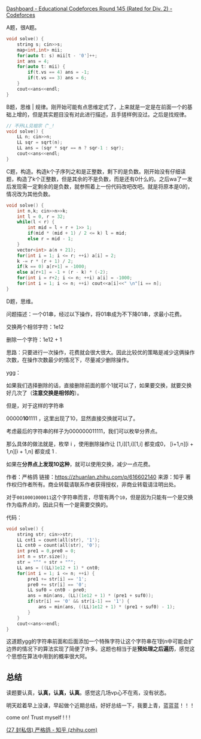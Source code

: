 [Dashboard - Educational Codeforces Round 145 (Rated for Div. 2) - Codeforces](https://codeforces.com/contest/1809)

A题，很A题。

```cpp
void solve() {
    string s; cin>>s;
    map<int,int> mii;
    for(auto t: s) mii[t - '0']++;
    int ans = 4;
    for(auto t: mii) {
        if(t.vs == 4) ans = -1;
        if(t.vs == 3) ans = 6;
    }
    cout<<ans<<endl;
}
```

B题，思维 | 规律。刚开始可能有点思维定式了，上来就是一定是在前面一个的基础上增的，但是其实题目没有对此进行描述，且手搓样例没过。之后是找规律。

```cpp
// 不开LL见祖宗（^_!
void solve() {
    LL n; cin>>n;
    LL sqr = sqrt(n);
    LL ans = (sqr * sqr == n ? sqr-1 : sqr);
    cout<<ans<<endl;
}
```

C题，构造。构造k个子序列之和是正整数，剩下的是负数。刚开始没有仔细读题，构造了k个正整数，但是其余的不是负数，而是还有0什么的。之后wa了一发后发现需一定剩余的是负数，就参照着上一份代码改吧改吧。就是将原本是0的，情况改为其他负数。

```cpp
void solve() {
    int n,k; cin>>n>>k;
    int l = 0, r = 32;
    while(l < r) {
        int mid = l + r + 1>> 1;
        if(mid * (mid + 1) / 2 <= k) l = mid;
        else r = mid - 1;
    }
    vector<int> a(n + 21);
    for(int i = 1; i <= r; ++i) a[i] = 2;
    k -= r * (r + 1) / 2;
    if(k == 0) a[r+1] = -1000;
    else a[r+1] = -1 + (r - k) * (-2);
    for(int i = r+2; i <= n; ++i) a[i] = -1000;
    for(int i = 1; i <= n; ++i) cout<<a[i]<<" \n"[i == n];
}
```

D题，思维。

问题描述：一个01串，经过以下操作，将01串成为不下降01串，求最小花费。

交换两个相邻字符：1e12

删除一个字符：1e12 + 1

思路：只要进行一次操作，花费就会很大很大。因此比较优的策略是减少这俩操作次数，在操作次数最少的情况下，尽量减少删除操作。

ygg：

如果我们选择删除的话，直接删除前面的那个1就可以了，如果要交换，就要交换好几次了（**注意交换是相邻的**）。

但是，对于这样的字符串

00000**10**1111 ，这里出现了10，显然直接交换就可以了。

考虑最后的字符串的样子为000000011111，我们可以枚举分界点。

那么具体的做法就是，枚举 i ，使用删除操作让 [1,i][1,i][1,i]  都变成0，   [i+1,n][i + 1,n][i + 1,n]  都变成 1 .  

如果在**分界点上发现10这种**，就可以使用交换，减少一点花费。



作者：严格鸽
链接：https://zhuanlan.zhihu.com/p/616602140
来源：知乎
著作权归作者所有。商业转载请联系作者获得授权，非商业转载请注明出处。



对于`0010001000011`这个字符串而言，尽管有两个`10`，但是因为只能有一个是交换作为临界点的，因此只有一个是需要交换的。

代码：

```cpp
void solve() {
    string str; cin>>str;
    LL cnt1 = count(all(str), '1');
    LL cnt0 = count(all(str), '0');
    int pre1 = 0,pre0 = 0;
    int n = str.size();
    str = "^" + str + "^";
    LL ans = ((LL)1e12 + 1) * cnt0;
    for(int i = 1; i <= n; ++i) {
        pre1 += str[i] == '1';
        pre0 += str[i] == '0';
        LL suf0 = cnt0 - pre0;
        ans = min(ans, (LL)(1e12 + 1) * (pre1 + suf0));
        if(str[i] == '0' && str[i-1] == '1') {
            ans = min(ans, ((LL)1e12 + 1) * (pre1 + suf0) - 1);
        }
    }
    cout<<ans<<endl;
}
```

这道题ygg的字符串前面和后面添加一个特殊字符让这个字符串在1到n中可能会扩边界的情况下的算法实现了简便了许多。这题也相当于是**预处理之后遍历**，感觉这个思想在算法中用到的概率很大阿。

## 总结

读题要认真，**认真，认真，认真**。感觉这几场vp心不在焉，没有状态。

明天趁着早上没课，早起做个近期总结，好好总结一下，我要上青，蓝蓝蓝！！！

come on! Trust myself ! ! !







[(27 封私信) 严格鸽 - 知乎 (zhihu.com)](https://www.zhihu.com/people/yan-ge-ge-32-1/posts)